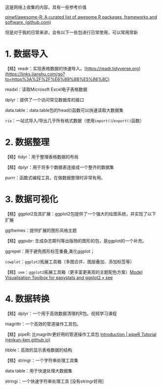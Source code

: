 

这是网络上收集的内容，具有一些参考价值

[qinwf/awesome-R: A curated list of awesome R packages, frameworks and software. (github.com)](https://github.com/qinwf/awesome-R)

但是对于我的日常来讲，会有以下一些包进行日常使用，可以常用常新

# 1. 数据导入

【精】readr：实现表格数据的快速导入。[https://readr.tidyverse.org](https://links.jianshu.com/go?to=https%3A%2F%2F%E6%89%8B%E5%86%8C)

readxl：读取Microsoft Excel电子表格数据

dplyr：提供了一个访问常见数据库的接口

data.table：data.table包的fread()函数可以快速读取大数据集

`rio`：一站式导入/导出几乎所有格式数据（使用`import()`/`export()`函数）

# 2. 数据整理

【精】tidyr：用于整理表格数据的布局

【精】dplyr：用于将多个数据表连接成一个整齐的数据集

purrr：函数式编程工具，在做数据整理时非常有用。



# 3. 数据可视化



【精】ggplot2及其扩展：ggplot2包提供了一个强大的绘图系统，并实现了以下扩展

ggthemes：提供扩展的图形风格主题

【精】ggpubr: 生成杂志期刊等出版物的图形的包，是ggplot的一个补充。

ggrepel：用于避免图形标签重叠,美化ggplot；

`cowplot`：`ggplot2`拓展工具箱（多图合并、图层叠加、添加标签等）

【精】`see`：`ggplot2`拓展工具箱（更丰富更美观的主题配色方案）[Model Visualisation Toolbox for easystats and ggplot2 • see](https://easystats.github.io/see/)

# 4. 数据转换


【精】dplyr：一个用于高效数据清理的R包。视频学习课程

magrittr：一个高效的管道操作工具包。

【精】pipeR: 比magrittr更好用的管道操作工具包 [Introduction | pipeR Tutorial (renkun-ken.github.io)](https://renkun-ken.github.io/pipeR-tutorial/index.html)

tibble：高效的显示表格数据的结构

【精】stringr：一个字符串处理工具集

data.table：用于快速处理大数据集

stringi：一个快速字符串处理工具 [没有stringr好用]

